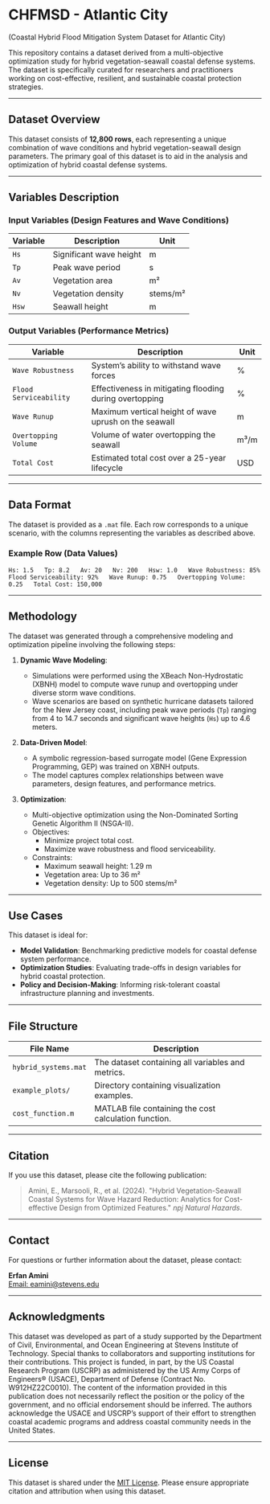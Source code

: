# CHFMSD - Atlantic City
(Coastal Hybrid Flood Mitigation System Dataset for Atlantic City)

This repository contains a dataset derived from a multi-objective optimization study for hybrid vegetation-seawall coastal defense systems. The dataset is specifically curated for researchers and practitioners working on cost-effective, resilient, and sustainable coastal protection strategies.

---

## Dataset Overview

This dataset consists of **12,800 rows**, each representing a unique combination of wave conditions and hybrid vegetation-seawall design parameters. The primary goal of this dataset is to aid in the analysis and optimization of hybrid coastal defense systems.

---

## Variables Description

### Input Variables (Design Features and Wave Conditions)

| Variable       | Description                               | Unit               |
|----------------|-------------------------------------------|--------------------|
| `Hs`           | Significant wave height                  | m                  |
| `Tp`           | Peak wave period                         | s                  |
| `Av`           | Vegetation area                          | m²                 |
| `Nv`           | Vegetation density                       | stems/m²           |
| `Hsw`          | Seawall height                           | m                  |

### Output Variables (Performance Metrics)

| Variable                | Description                                               | Unit               |
|-------------------------|-----------------------------------------------------------|--------------------|
| `Wave Robustness`       | System’s ability to withstand wave forces                 | %                  |
| `Flood Serviceability`  | Effectiveness in mitigating flooding during overtopping    | %                  |
| `Wave Runup`            | Maximum vertical height of wave uprush on the seawall     | m                  |
| `Overtopping Volume`    | Volume of water overtopping the seawall                   | m³/m               |
| `Total Cost`            | Estimated total cost over a 25-year lifecycle             | USD                |

---

## Data Format

The dataset is provided as a `.mat` file. Each row corresponds to a unique scenario, with the columns representing the variables as described above.

### Example Row (Data Values)
```plaintext
Hs: 1.5   Tp: 8.2   Av: 20   Nv: 200   Hsw: 1.0   Wave Robustness: 85%   Flood Serviceability: 92%   Wave Runup: 0.75   Overtopping Volume: 0.25   Total Cost: 150,000
```

---

## Methodology

The dataset was generated through a comprehensive modeling and optimization pipeline involving the following steps:

1. **Dynamic Wave Modeling**:
   - Simulations were performed using the XBeach Non-Hydrostatic (XBNH) model to compute wave runup and overtopping under diverse storm wave conditions.
   - Wave scenarios are based on synthetic hurricane datasets tailored for the New Jersey coast, including peak wave periods (`Tp`) ranging from 4 to 14.7 seconds and significant wave heights (`Hs`) up to 4.6 meters.

2. **Data-Driven Model**:
   - A symbolic regression-based surrogate model (Gene Expression Programming, GEP) was trained on XBNH outputs.
   - The model captures complex relationships between wave parameters, design features, and performance metrics.

3. **Optimization**:
   - Multi-objective optimization using the Non-Dominated Sorting Genetic Algorithm II (NSGA-II).
   - Objectives:
     - Minimize project total cost.
     - Maximize wave robustness and flood serviceability.
   - Constraints:
     - Maximum seawall height: 1.29 m
     - Vegetation area: Up to 36 m²
     - Vegetation density: Up to 500 stems/m²

---

## Use Cases

This dataset is ideal for:
- **Model Validation**: Benchmarking predictive models for coastal defense system performance.
- **Optimization Studies**: Evaluating trade-offs in design variables for hybrid coastal protection.
- **Policy and Decision-Making**: Informing risk-tolerant coastal infrastructure planning and investments.

---

## File Structure

| File Name            | Description                                       |
|----------------------|---------------------------------------------------|
| `hybrid_systems.mat` | The dataset containing all variables and metrics. |
| `example_plots/`     | Directory containing visualization examples.      |
| `cost_function.m`    | MATLAB file containing the cost calculation function. |

---

## Citation

If you use this dataset, please cite the following publication:

> Amini, E., Marsooli, R., et al. (2024). "Hybrid Vegetation-Seawall Coastal Systems for Wave Hazard Reduction: Analytics for Cost-effective Design from Optimized Features." _npj Natural Hazards_.

---

## Contact

For questions or further information about the dataset, please contact:

**Erfan Amini**  
[Email: eamini@stevens.edu](mailto:eamini@stevens.edu)

---

## Acknowledgments

This dataset was developed as part of a study supported by the Department of Civil, Environmental, and Ocean Engineering at Stevens Institute of Technology. Special thanks to collaborators and supporting institutions for their contributions. This project is funded, in part, by the US Coastal Research Program (USCRP) as administered by the US Army Corps of Engineers® (USACE), Department of Defense (Contract No. W912HZ22C0010). The content of the information provided in this publication does not necessarily reflect the position or the policy of the government, and no official endorsement should be inferred. The authors acknowledge the USACE and USCRP’s support of their effort to strengthen coastal academic programs and address coastal community needs in the United States.

---

## License

This dataset is shared under the [MIT License](LICENSE). Please ensure appropriate citation and attribution when using this dataset.
